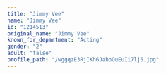 ```yaml
---
title: "Jimmy Vee"
name: "Jimmy Vee"
id: "1214513"
original_name: "Jimmy Vee"
known_for_department: "Acting"
gender: "2"
adult: "false"
profile_path: "/wggqzE3RjIKh6JaboOuEuIi7lj5.jpg"
---
```

